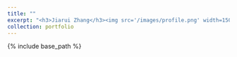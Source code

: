 ```yaml
---
title: ""
excerpt: "<h3>Jiarui Zhang</h3><img src='/images/profile.png' width=150><br>B.S., China Agricultural University<br>Research: Dislocation Dynamics<br>"
collection: portfolio
---
```

{% include base_path %}